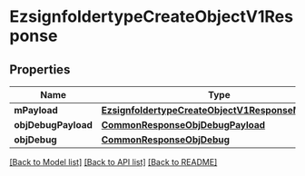 # EzsignfoldertypeCreateObjectV1Response

## Properties
Name | Type | Description | Notes
------------ | ------------- | ------------- | -------------
**mPayload** | [**EzsignfoldertypeCreateObjectV1ResponseMPayload**](EzsignfoldertypeCreateObjectV1ResponseMPayload.md) |  | 
**objDebugPayload** | [**CommonResponseObjDebugPayload**](CommonResponseObjDebugPayload.md) |  | [optional] 
**objDebug** | [**CommonResponseObjDebug**](CommonResponseObjDebug.md) |  | [optional] 

[[Back to Model list]](../README.md#documentation-for-models) [[Back to API list]](../README.md#documentation-for-api-endpoints) [[Back to README]](../README.md)



